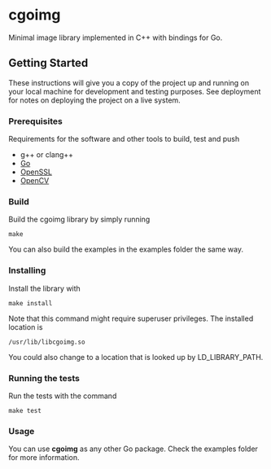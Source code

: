 # cgoimg

Minimal image library implemented in C++ with bindings for Go.

## Getting Started

These instructions will give you a copy of the project up and running on
your local machine for development and testing purposes. See deployment
for notes on deploying the project on a live system.

### Prerequisites

Requirements for the software and other tools to build, test and push
- g++ or clang++
- [Go](https://https://go.dev/doc/install.com)
- [OpenSSL](https://www.openssl.org/)
- [OpenCV](https://opencv.org/)

### Build
Build the cgoimg library by simply running

    make

You can also build the examples in the examples folder the same way.


### Installing
Install the library with 

    make install

Note that this command might require superuser privileges. The installed location is

    /usr/lib/libcgoimg.so

You could also change to a location that is looked up by LD_LIBRARY_PATH.

### Running the tests
Run the tests with the command

    make test

### Usage
You can use <b>cgoimg</b> as any other Go package. Check the examples folder for more information.